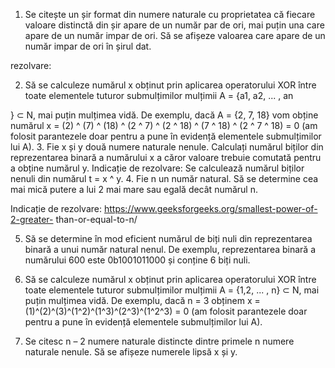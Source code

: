 1. Se citește un șir format din numere naturale cu proprietatea că fiecare valoare distinctă
din șir apare de un număr par de ori, mai puțin una care apare de un număr impar de ori.
Să se afișeze valoarea care apare de un număr impar de ori în șirul dat.

rezolvare:

2. Să se calculeze numărul x obținut prin aplicarea operatorului XOR între toate
elementele tuturor submulțimilor mulțimii A = {a1, a2, ... , an

} ⊂ N, mai puțin mulțimea
vidă. De exemplu, dacă A = {2, 7, 18} vom obține numărul x = (2) ^ (7) ^ (18) ^ (2 ^ 7) ^ (2
^ 18) ^ (7 ^ 18) ^ (2 ^ 7 ^ 18) = 0 (am folosit parantezele doar pentru a pune în evidență
elementele submulțimilor lui A).
3. Fie x și y două numere naturale nenule. Calculați numărul biților din reprezentarea
binară a numărului x a căror valoare trebuie comutată pentru a obține numărul y.
Indicație de rezolvare: Se calculează numărul biților nenuli din numărul t = x ^ y.
4. Fie n un număr natural. Să se determine cea mai mică putere a lui 2 mai mare sau egală
decât numărul n.

Indicație de rezolvare: https://www.geeksforgeeks.org/smallest-power-of-2-greater-
than-or-equal-to-n/

5. Să se determine în mod eficient numărul de biți nuli din reprezentarea binară a unui
număr natural nenul. De exemplu, reprezentarea binară a numărului 600 este
0b1001011000 și conține 6 biți nuli.

6. Să se calculeze numărul x obținut prin aplicarea operatorului XOR între toate
elementele tuturor submulțimilor mulțimii A = {1,2, ... , n} ⊂ N, mai puțin mulțimea vidă.
De exemplu, dacă n = 3 obținem x = (1)^(2)^(3)^(1^2)^(1^3)^(2^3)^(1^2^3) = 0
(am folosit parantezele doar pentru a pune în evidență elementele submulțimilor lui A).

7. Se citesc n – 2 numere naturale distincte dintre primele n numere naturale nenule. Să
se afișeze numerele lipsă x și y.